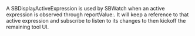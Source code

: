 A SBDisplayActiveExpression is used by SBWatch when an active expression is observed through reportValue:. It will keep a reference to that active expression and subscribe to listen to its changes to then kickoff the remaining tool UI.